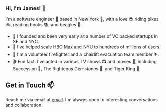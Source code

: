 ### Hi, I'm James! 👋

I'm a software engineer 👾 based in New York 🗽, with a love 😍 riding bikes 🚲, reading books 📚, and beagles 🐶.

- 🔬 I founded and been very early at a number of VC backed startups in SF and NYC.
- 🚀 I've helped scale HBO Max and NYU to hundreds of millions of users.
- 🚒 I'm a volunteer firefighter and a chairlift evacuation team member ⛷.
- 🎬 Fun fact: I've acted in various TV shows 📺 and movies 🍿, including Succession 🎩, The Righteous Gemstones 💎, and Tiger King 🐯.

## Get in Touch 📫

Reach me via email at [email](mailto:me@jameshighsmith.com). I'm always open to interesting conversations and collaboration. 

<!--
<a href="https://twitter.com/jameshighsmith" rel="nofollow"><img src="https://camo.githubusercontent.com/e3655bffe83ab1fcfe0e438897b1e3393199497e9f6b7b2a6e70e224c23e7f83/68747470733a2f2f696d672e736869656c64732e696f2f747769747465722f666f6c6c6f772f63686970726f3f6c6162656c3d466f6c6c6f77267374796c653d736f6369616c" alt="Twitter Follow" data-canonical-src="https://img.shields.io/twitter/follow/chipro?label=Follow&amp;style=social" style="max-width: 100%;"></a>
-->
